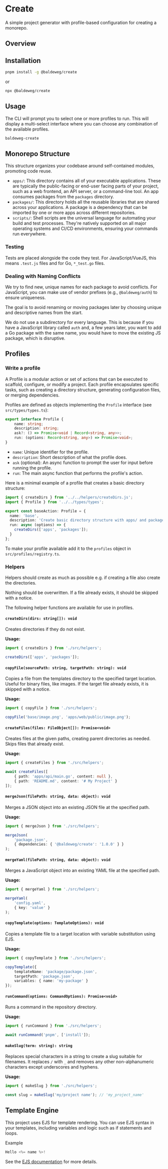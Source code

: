 # Create

A simple project generator with profile-based configuration for creating a monorepo.

## Overview

## Installation

```bash
pnpm install -g @baldeweg/create
```

or

```bash
npx @baldeweg/create
```

## Usage

The CLI will prompt you to select one or more profiles to run. This will display a multi-select interface where you can choose any combination of the available profiles.

```bash
baldeweg-create
```

## Monorepo Structure

This structure organizes your codebase around self-contained modules, promoting code reuse.

- `apps/`: This directory contains all of your executable applications. These are typically the public-facing or end-user facing parts of your project, such as a web frontend, an API server, or a command-line tool. An app consumes packages from the `packages` directory.
- `packages/`: This directory holds all the reusable libraries that are shared across your applications. A package is a dependency that can be imported by one or more apps across different repositories.
- `scripts/`: Shell scripts are the universal language for automating your build and test processes. They're natively supported on all major operating systems and CI/CD environments, ensuring your commands run everywhere.

### Testing

Tests are placed alongside the code they test. For JavaScript/VueJS, this means `.test.js` files and for Go, `*_test.go` files.

### Dealing with Naming Conflicts

We try to find new, unique names for each package to avoid conflicts. For JavaScript, you can make use of vendor prefixes (e.g., `@baldeweg/auth`) to ensure uniqueness.

The goal is to avoid renaming or moving packages later by choosing unique and descriptive names from the start.

We do not use a subdirectory for every language. This is because if you have a JavaScript library called `auth` and, a few years later, you want to add a Go package with the same name, you would have to move the existing JS package, which is disruptive.

## Profiles

### Write a profile

A Profile is a modular action or set of actions that can be executed to scaffold, configure, or modify a project. Each profile encapsulates specific tasks, such as creating a directory structure, generating configuration files, or merging dependencies.

Profiles are defined as objects implementing the `Profile` interface (see `src/types/types.ts`):

```typescript
export interface Profile {
    name: string;
    description: string;
    ask?: () => Promise<void | Record<string, any>>;
    run: (options: Record<string, any>) => Promise<void>;
}
```

- `name`: Unique identifier for the profile.
- `description`: Short description of what the profile does.
- `ask` (optional): An async function to prompt the user for input before running the profile.
- `run`: The main async function that performs the profile's action.

Here is a minimal example of a profile that creates a basic directory structure:

```typescript
import { createDirs } from '../../helpers/createDirs.js';
import { Profile } from '../../types/types';

export const baseAction: Profile = {
  name: 'base',
  description: 'Create basic directory structure with apps/ and packages/ directories',
  run: async (options) => {
    createDirs(['apps', 'packages']);
  }
};
```

To make your profile available add it to the `profiles` object in `src/profiles/registry.ts`.

### Helpers

Helpers should create as much as possible e.g. if creating a file also create the directories.

Nothing should be overwritten. If a file already exists, it should be skipped with a notice.

The following helper functions are available for use in profiles.

#### `createDirs(dirs: string[]): void`

Creates directories if they do not exist.

**Usage:**

```typescript
import { createDirs } from './src/helpers';

createDirs(['apps', 'packages']);
```

#### `copyFile(sourcePath: string, targetPath: string): void`

Copies a file from the templates directory to the specified target location. Useful for binary files, like images. If the target file already exists, it is skipped with a notice.

**Usage:**

```typescript
import { copyFile } from './src/helpers';

copyFile('base/image.png', 'apps/web/public/image.png');
```

#### `createFiles(files: FileObject[]): Promise<void>`

Creates files at the given paths, creating parent directories as needed. Skips files that already exist.

**Usage:**

```typescript
import { createFiles } from './src/helpers';

await createFiles([
    { path: 'apps/api/main.go', content: null },
    { path: 'README.md', content: '# My Project' }
]);
```

#### `mergeJson(filePath: string, data: object): void`

Merges a JSON object into an existing JSON file at the specified path.

**Usage:**

```typescript
import { mergeJson } from './src/helpers';

mergeJson(
    'package.json',
    { dependencies: { '@baldeweg/create': '1.0.0' } }
);
```

#### `mergeYaml(filePath: string, data: object): void`

Merges a JavaScript object into an existing YAML file at the specified path.

**Usage:**

```typescript
import { mergeYaml } from './src/helpers';

mergeYaml(
    'config.yaml',
    { key: 'value' }
);
```

#### `copyTemplate(options: TemplateOptions): void`

Copies a template file to a target location with variable substitution using EJS.

**Usage:**

```typescript
import { copyTemplate } from './src/helpers';

copyTemplate({
    templateName: 'package/package.json',
    targetPath: 'package.json',
    variables: { name: 'my-package' }
});
```

#### `runCommand(options: CommandOptions): Promise<void>`

Runs a command in the repository directory.

**Usage:**

```typescript
import { runCommand } from './src/helpers';

await runCommand('pnpm', ['install']);
```

#### `makeSlug(term: string): string`

Replaces special characters in a string to create a slug suitable for filenames. It replaces `/` with `_` and removes any other non-alphanumeric characters except underscores and hyphens.

**Usage:**

```typescript
import { makeSlug } from './src/helpers';

const slug = makeSlug('my/project name'); // 'my_project_name'
```

## Template Engine

This project uses EJS for template rendering. You can use EJS syntax in your templates, including variables and logic such as if statements and loops.

Example

```js
Hello <%= name %>!
```

See the [EJS documentation](https://ejs.co/#docs) for more details.
